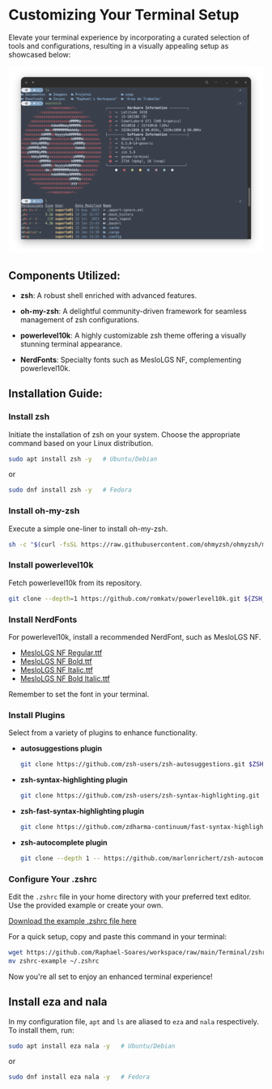 # Customizing Your Terminal Setup

Elevate your terminal experience by incorporating a curated selection of tools and configurations, resulting in a visually appealing setup as showcased below:

![Terminal Screenshot](https://raw.githubusercontent.com/Raphael-Soares/workspace/main/Terminal/%5B1%5D%20Print.png)

## Components Utilized:

- **zsh**: A robust shell enriched with advanced features.

- **oh-my-zsh**: A delightful community-driven framework for seamless management of zsh configurations.

- **powerlevel10k**: A highly customizable zsh theme offering a visually stunning terminal appearance.

- **NerdFonts**: Specialty fonts such as MesloLGS NF, complementing powerlevel10k.

## Installation Guide:

### Install zsh

Initiate the installation of zsh on your system. Choose the appropriate command based on your Linux distribution.

```bash
sudo apt install zsh -y   # Ubuntu/Debian
```

or

```bash
sudo dnf install zsh -y   # Fedora
```

### Install oh-my-zsh

Execute a simple one-liner to install oh-my-zsh.

```bash
sh -c "$(curl -fsSL https://raw.githubusercontent.com/ohmyzsh/ohmyzsh/master/tools/install.sh)"
```

### Install powerlevel10k

Fetch powerlevel10k from its repository.

```bash
git clone --depth=1 https://github.com/romkatv/powerlevel10k.git ${ZSH_CUSTOM:-$HOME/.oh-my-zsh/custom}/themes/powerlevel10k
```

### Install NerdFonts

For powerlevel10k, install a recommended NerdFont, such as MesloLGS NF.

- [MesloLGS NF Regular.ttf](https://github.com/Raphael-Soares/workspace/raw/main/Terminal/Fonts/MesloLGS%20NF%20Regular.ttf)
- [MesloLGS NF Bold.ttf](https://github.com/Raphael-Soares/workspace/raw/main/Terminal/Fonts/MesloLGS%20NF%20Italic.ttf)
- [MesloLGS NF Italic.ttf](https://github.com/Raphael-Soares/workspace/raw/main/Terminal/Fonts/MesloLGS%20NF%20Bold.ttf)
- [MesloLGS NF Bold Italic.ttf](https://github.com/Raphael-Soares/workspace/raw/main/Terminal/Fonts/MesloLGS%20NF%20Bold%20Italic.ttf)

Remember to set the font in your terminal.

### Install Plugins

Select from a variety of plugins to enhance functionality.

- **autosuggestions plugin**

  ```bash
  git clone https://github.com/zsh-users/zsh-autosuggestions.git $ZSH_CUSTOM/plugins/zsh-autosuggestions
  ```

- **zsh-syntax-highlighting plugin**

  ```bash
  git clone https://github.com/zsh-users/zsh-syntax-highlighting.git $ZSH_CUSTOM/plugins/zsh-syntax-highlighting
  ```

- **zsh-fast-syntax-highlighting plugin**

  ```bash
  git clone https://github.com/zdharma-continuum/fast-syntax-highlighting.git ${ZSH_CUSTOM:-$HOME/.oh-my-zsh/custom}/plugins/fast-syntax-highlighting
  ```

- **zsh-autocomplete plugin**

  ```bash
  git clone --depth 1 -- https://github.com/marlonrichert/zsh-autocomplete.git $ZSH_CUSTOM/plugins/zsh-autocomplete
  ```

### Configure Your .zshrc

Edit the `.zshrc` file in your home directory with your preferred text editor. Use the provided example or create your own.

[Download the example .zshrc file here](https://github.com/Raphael-Soares/workspace/raw/main/Terminal/zshrc-example)

For a quick setup, copy and paste this command in your terminal:

```bash
wget https://github.com/Raphael-Soares/workspace/raw/main/Terminal/zshrc-example
mv zshrc-example ~/.zshrc
```

Now you're all set to enjoy an enhanced terminal experience!

## Install eza and nala

In my configuration file, `apt` and `ls` are aliased to `eza` and `nala` respectively. To install them, run:

```bash
sudo apt install eza nala -y   # Ubuntu/Debian
```

or

```bash
sudo dnf install eza nala -y   # Fedora
```
